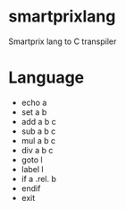 # smartprixlang
Smartprix lang to C transpiler

# Language
- echo a
- set a b
- add a b c
- sub a b c
- mul a b c
- div a b c
- goto l
- label l
- if a .rel. b
- endif
- exit